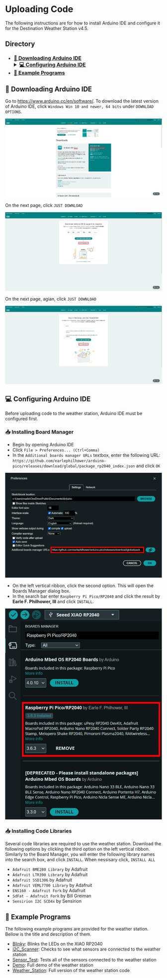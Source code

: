 # Uploading Code
The following instructions are for how to install Arduino IDE and configure it for the Destination Weather Station v4.5.

## Directory
[//]: # (Directory Links)
<div>
<h3>
<ul>
    <li><a href="#💾-downloading-arduino-ide">💾 Downloading Arduino IDE</a></li>
    <details>
        <summary><a href="#💻-configuring-arduino-ide">💻 Configuring Arduino IDE</a></summary>
        <ul>
            <li><a href="#📥-installing-board-manager">📥 Installing Board Manager</a></li>
            <li><a href="#📥-installing-code-libraries">📥 Installing Code Libraries</a></li>
        </ul>
    </details>
    <li><a href="#👾-example-programs">👾 Example Programs</a></li>
</ul>
</h3>
</div>

## 💾 Downloading Arduino IDE
Go to https://www.arduino.cc/en/software/. To download the latest version of Arduino IDE, click ```Windows Win 10 and newer, 64 bits``` under ```DOWNLOAD OPTIONS```.

![](assets/arduino-ide-download-page.png)

On the next page, click ```JUST DOWNLOAD```

![](assets/arduino-ide-just-download-1.png)

On the next page, agian, click ```JUST DOWNLOAD```

![](assets/arduino-ide-just-download-2.png)

## 💻 Configuring Arduino IDE
Before uploading code to the weather station, Arduino IDE must be configured first.

### 📥 Installing Board Manager
- Begin by opening Arduino IDE
- Click ```File > Preferences... (Ctrl+Comma)```
- In the ```Additional boards manager URLs``` textbox, enter the following URL: ```https://github.com/earlephilhower/arduino-pico/releases/download/global/package_rp2040_index.json``` and click ```OK```

![](assets/arduino-ide-preferences.png)

- On the left vertical ribbon, click the second option. This will open the Boards Manager dialog box.
- In the search bar enter ```Raspberry Pi Pico/RP2040``` and click the result by **Earle F. Philhower, III** and click ```INSTALL```.

![](assets/arduino-ide-boards-manager.png)

### 📥 Installing Code Libraries
Several code libraries are required to use the weather station. Download the following options by clicking the third option on the left vertical ribbon. Similarly to the Board Manager, you will enter the following library names into the search box, and click ```INSTALL```. When nessisary click, ```INSTALL ALL```

- ```Adafruit BME280 Library``` by Adafruit
- ```Adafruit LTR390 Library``` by Adafruit
- ```Adafruit SSD1306``` by Adafruit
- ```Adafruit VEML7700 Library``` by Adafruit
- ```ENS160 - Adafruit Fork``` by Adafruit
- ```SdFat - Adafruit Fork``` by Bill Greiman
- ```Sensirion I2C SCD4x``` by Sensirion

## 👾 Example Programs
The following example programs are provided for the weather station. Bellow is the title and description of them.

- [Blinky](../software/Blinky/Blinky.ino): Blinks the LEDs on the XIAO RP2040
- [I2C_Scanner](../software//I2C_Scanner/I2C_Scanner.ino): Checks to see what sensors are connected to the weather station
- [Sensor_Test](../software/Sensor_Test/Sensor_Test.ino): Tests all of the sensors connected to the weather station
- [Demo](../software/Demo/Demo.ino): Full demo of the weather station
- [Weather_Station](): Full version of the weather station code